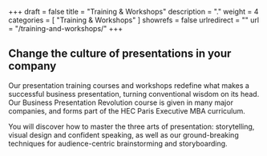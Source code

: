 +++
draft 		= false
title 		= "Training & Workshops"
description	= "."
weight		= 4
categories	= [ "Training & Workshops" ]
showrefs	= false
urlredirect	= ""
url 		= "/training-and-workshops/"
+++
## Change the culture of presentations in your company

Our presentation training courses and workshops redefine what makes a successful business presentation, turning conventional wisdom on its head. Our Business Presentation Revolution course is given in many major companies, and forms part of the HEC Paris Executive MBA curriculum.

You will discover how to master the three arts of presentation: storytelling, visual design and confident speaking, as well as our ground-breaking techniques for audience-centric brainstorming and storyboarding.
